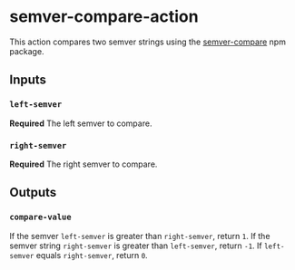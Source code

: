 # semver-compare-action

This action compares two semver strings using the [semver-compare](https://www.npmjs.com/package/semver-compare) npm package.

## Inputs

### `left-semver`

**Required** The left semver to compare.

### `right-semver`

**Required** The right semver to compare.

## Outputs

### `compare-value`

If the semver `left-semver` is greater than `right-semver`, return `1`. If the semver string `right-semver` is greater than `left-semver`, return `-1`. If `left-semver` equals `right-semver`, return `0`.
